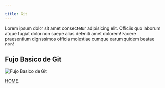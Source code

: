 ```yaml
---

title: Git
---
```


Lorem ipsum dolor sit amet consectetur adipisicing elit. Officiis quo laborum atque fugiat dolor non saepe alias deleniti amet dolorem! Facere praesentium dignissimos officia molestiae cumque earum quidem beatae non!

## Fujo Basico de Git

![Fujo Basico de Git](Users/DELL/Pictures/ocean.jpeg)

[HOME](/).
